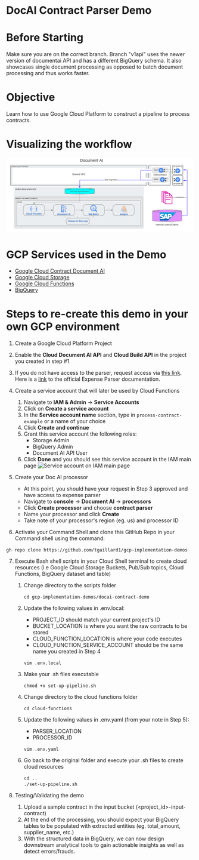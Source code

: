 # DocAI Contract Parser Demo

# Before Starting
Make sure you are on the correct branch. 
Branch "v1api" uses the newer version of documentai API and has a different BigQuery schema. It also showcases single document processing as opposed to batch document processing and thus works faster.

# Objective
Learn how to use Google Cloud Platform to construct a pipeline to process contracts. 

# Visualizing the workflow
<img src="https://github.com/tgaillard1/gcp-implementation-demos/blob/main/images/docai-contracts.png" alt="DocAi Workflow Diagram"/>

# GCP Services used in the Demo
* [Google Cloud Contract Document AI](https://cloud.google.com/solutions/contract-doc-ai)
* [Google Cloud Storage](https://cloud.google.com/storage)
* [Google Cloud Functions](https://cloud.google.com/functions)
* [BigQuery](https://cloud.google.com/bigquery)

# Steps to re-create this demo in your own GCP environment
1. Create a Google Cloud Platform Project

2. Enable the **Cloud Document AI API** and **Cloud Build API** in the project you created in step #1 

3. If you do not have access to the parser, request access via [this link](https://docs.google.com/forms/d/e/1FAIpQLSc_6s8jsHLZWWE0aSX0bdmk24XDoPiE_oq5enDApLcp1VKJ-Q/viewform?gxids=7826). Here is a [link](https://cloud.google.com/document-ai/docs/processors-list#processor_expense-parser) to the official Expense Parser documentation.

4. Create a service account that will later be used by Cloud Functions

    1. Navigate to **IAM & Admin** -> **Service Accounts**
    2. Click on **Create a service account**
    3. In the **Service account name** section, type in `process-contract-example` or a name of your choice
    4. Click **Create and continue**
    5. Grant this service account the following roles:
        * Storage Admin
        * BigQuery Admin
        * Document AI API User
    7. Click **Done** and you should see this service account in the IAM main page 
       ![Service account on IAM main page](https://user-images.githubusercontent.com/47513414/150855283-cd78ba61-cada-4e2b-a35c-68accbde5eff.png)

5. Create your Doc AI processor

    * At this point, you should have your request in Step 3 approved and have access to expense parser
    * Navigate to **console** -> **Document AI** -> **processors**
    * Click **Create processor** and choose **contract parser**
    * Name your processor and click **Create**
    * Take note of your processor's region (eg. us) and processor ID

6. Activate your Command Shell and clone this GitHub Repo in your Command shell using the command:
```
gh repo clone https://github.com/tgaillard1/gcp-implementation-demos
```

7. Execute Bash shell scripts in your Cloud Shell terminal to create cloud resources (i.e Google Cloud Storage Buckets, Pub/Sub topics, Cloud Functions, BigQuery dataset and table)

    1. Change directory to the scripts folder

        ```
        cd gcp-implementation-demos/docai-contract-demo
        ```
    3. Update the following values in .env.local:

        * PROJECT_ID should match your current project's ID
        * BUCKET_LOCATION is where you want the raw contracts to be stored
        * CLOUD_FUNCTION_LOCATION is where your code executes
        * CLOUD_FUNCTION_SERVICE_ACCOUNT should be the same name you created in Step 4

        ```
        vim .env.local
        ```
    5. Make your .sh files executable

        ```
        chmod +x set-up-pipeline.sh
        ```
    6. Change directory to the cloud functions folder

        ```
        cd cloud-functions
        ```
    7. Update the following values in .env.yaml (from your note in Step 5):

        * PARSER_LOCATION
        * PROCESSOR_ID
        ```
        vim .env.yaml
        ```

    9. Go back to the original folder and execute your .sh files to create cloud resources
        ```
        cd ..
        ./set-up-pipeline.sh
        ```


8. Testing/Validating the demo

    1. Upload a sample contract in the input bucket (<project_id>-input-contract)
    2. At the end of the processing, you should expect your BigQuery tables to be populated with extracted entities (eg. total_amount, supplier_name, etc.) 
    3. With the structured data in BigQuery, we can now design downstream analytical tools to gain actionable insights as well as detect errors/frauds.

